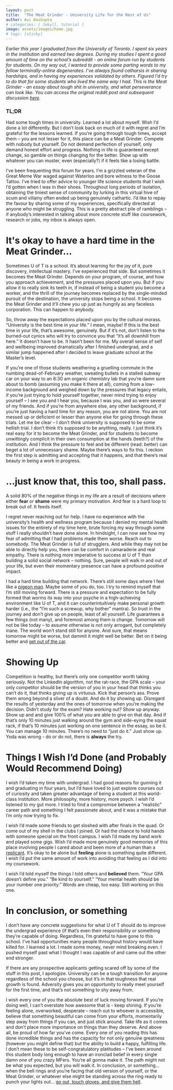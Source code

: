 ```yaml
---
layout: post
title:  "The Meat Grinder - University Life for the Rest of Us"
author: Avi DasGupta
# categories: [ Jekyll, tutorial ]
image: assets/images/home.jpg
# tags: [sticky]
---
```


*Earlier this year I graduated from the University of Toronto. I spent six years in the institution and earned two degrees. During my studies I spent a good amount of time on the school’s subreddit - an online forum run by students for students. On my way out, I wanted to provide some parting words to my fellow terminally-online degenerates. I’ve always found catharsis in sharing hardships, and in having my experiences validated by others. Figured I’d try to do that for some students who lived the same way I had. This is the Meat Grinder - an essay about tough shit in university, and what perseverance can look like. You can access the original reddit post and subsequent discussion [here](https://www.reddit.com/r/UofT/comments/10egczc/six_years_and_two_degrees_later_im_leaving_u_of_t/).* 

### TL;DR
Had some tough times in university. Learned a lot about myself. Wish I’d done a lot differently. But I don’t look back on much of it with regret and I’m grateful for the lessons learned. If you’re going through tough times, accept them – you are not lesser for it, this place can be a Meat Grinder. Compete with nobody but yourself. Do not demand perfection of yourself, only demand honest effort and progress. Nothing in life is guaranteed except change, so gamble on things changing for the better. Show up with whatever you can muster, even (especially?) if it feels like a losing battle.


I’ve been frequenting this forum for years. I’m a grizzled veteran of the Great Meme War waged against Waterloo and bore witness to the Goose Tattoo. I’ve tried to offer advice to younger life science students that I wish I’d gotten when I was in their shoes. Throughout long periods of isolation, obtaining the tiniest sense of community by lurking in this virtual hive of scum and villainy often ended up being genuinely cathartic. I’d like to repay the favour by sharing some of my experiences, specifically directed at anyone who might be struggling. This is a pretty abstract pile of ramblings – if anybody’s interested in talking about more concrete stuff like coursework, research or jobs, my inbox is always open.

# It's okay to have a hard time in the Meat Grinder…
Sometimes U of T is a school. It’s about learning for the joy of it, pure discovery, intellectual mastery. I’ve experienced that side. But sometimes it becomes the Meat Grinder. Depends on your program, of course, and how you approach achievement, and the pressures placed upon you. But if you allow it to really sink its teeth in, if instead of being a student you become a worker, and the thrill of the journey becomes replaced by the single-minded pursuit of the destination, the university stops being a school. It becomes the Meat Grinder and it’ll chew you up just as hungrily as any faceless corporation. This can happen to anybody.


So, throw away the expectations placed upon you by the cultural morass. “University is the best time in your life.” I mean, maybe! If this is the best time in your life, that’s awesome, genuinely. But if it’s not, don’t listen to the burned-out cynics who will try to convince you that “it’s all downhill from here.” It doesn’t have to be. It hasn’t been for me. My overall sense of self and wellbeing improved dramatically after I finished undergrad, and a similar jump happened after I decided to leave graduate school at the Master’s level.


If you’re one of those students weathering a gruelling commute in the numbing dead-of-February weather, sweating bullets in a stalled subway car on your way to an 8:30 am organic chemistry lab that you’re damn sure about to bomb (assuming you make it there at all), coming from a low-income background and weighed down by the pressures that legacy entails, if you’re just trying to hold yourself together, never mind trying to enjoy yourself – I see you and I hear you, because I was you, and so were several of my friends. And if you’re from anywhere else, any other background, if you’re just having a hard time for any reason, you are not alone. You are not messed up or deficient or lesser than anyone else for going through these trials. Let me be clear – I don’t think university is supposed to be some hellish trial. I don’t think it’s supposed to be anything, really. I just think it’s real easy for it to become the Meat Grinder, and for students to become unwittingly complicit in their own consumption at the hands (teeth?) of the institution. And I think the pressure to feel and be different (read: better) can beget a lot of unnecessary shame. Maybe there’s ways to fix this. I reckon the first step is admitting and accepting that it happens, and that there’s real beauty in being a work in progress.

# …just know that, this too, shall pass.
A solid 80% of the negative things in my life are a result of decisions where either **fear** or **shame** were my primary motivation. And fear is a hard loop to break out of. It feeds itself.

I regret never reaching out for help. I have no experience with the university’s health and wellness program because I denied my mental health issues for the entirety of my time here, brute forcing my way through some stuff I really shouldn’t have done alone. In hindsight, I can now see how my fear of admitting that I had problems made them worse. Reach out to somebody. The Meat Grinder is full of strugglers. And while they may not be able to directly help you, there can be comfort in camaraderie and real empathy. There is nothing more imperative to success at U of T than building a solid social network – nothing. Sure, people will walk in and out of your life, but even their momentary presence can have a profound positive impact.


I had a hard time building that network. There’s still some days where I feel like a [pigeon man](https://www.youtube.com/watch?v=H67hGgfT_iw&t=6s). Maybe some of you do, too. I try to remind myself that I’m still moving forward. There is a pressure and expectation to be fully formed that worms its way into your psyche in a high-achieving environment like U of T, and it can counterintuitively make personal growth harder (i.e., the “I’m such a screwup, why bother” mantra). So trust in the journey and don’t give up on people, least of all yourself. Life guarantees a few things (not many), and foremost among them is change. Tomorrow will not be like today – to assume otherwise is not only arrogant, but completely inane. The world won’t stand still for anyone. And sure, that means tomorrow might be worse, but dammit it might well be better. Bet on it being better and [get out of the car](https://www.youtube.com/watch?v=lwoyo0Rt4Bw).

# Showing Up
Competition is healthy, but there’s only one competitor worth taking seriously. Not the LinkedIn algorithm, not the rat-race, the GPA scale – your only competitor should be the version of you in your head that thinks you can’t do it, that thinks giving up is virtuous. Kick that person’s ass. Prove them wrong beyond a sliver of a doubt. And do it by showing up. Disregard the results of yesterday and the ones of tomorrow when you’re making the decision. Didn’t study for the exam? Hate working out? Show up anyway. Show up and and give 100% of what you are able to give on that day. And if that’s only 10 minutes just walking around the gym and side-eying the squat rack, if that’s 10 minutes just working on one sentence in the essay, so be it. You can manage 10 minutes. There’s no need to “just do it.” Just show up. Yoda was wrong - do or do not, there is **always** the try.

# Things I Wish I’d Done (and Probably Would Recommend Doing)
I wish I’d taken my time with undergrad. I had good reasons for gunning it and graduating in four years, but I’d have loved to just explore courses out of curiosity and taken greater advantage of being a student at this world-class institution. More philosophy, more history, more psych.
I wish I’d listened to my gut more. I tried to find a compromise between a “realistic” career path and something I felt passionate about, and it was a mistake that I’m only now trying to fix.


I wish I’d made some friends to get sloshed with after finals in the quad. Or come out of my shell in the clubs I joined. Or had the chance to hold hands with someone special on the front campus. I wish I’d made my band work and played some gigs. Wish I’d made more genuinely good memories of this place involving people I cared about and been more of a human than a [replicant](https://www.youtube.com/watch?v=vrP-_T-h9YM). It’s okay to be alone but **feeling** alone is something quite different. I wish I’d put the same amount of work into avoiding that feeling as I did into my coursework.


I wish I’d told myself the things I told others and **believed** them. “Your GPA doesn’t define you.” “Be kind to yourself.” “Your mental health should be your number one priority.” Words are cheap, too easy. Still working on this one.

# In conclusion, or something
I don’t have any concrete suggestions for what U of T should do to improve the undergrad experience (if that’s even their responsibility or something they’re capable of doing. Regardless, I’m grateful to have gone to this school. I’ve had opportunities many people throughout history would have killed for. I learned a lot. I made some money, never mind breaking even. I pushed myself past what I thought I was capable of and came out the other end stronger.


If there are any prospective applicants getting scared off by some of the stuff in this post, I apologize. University can be a tough transition for anyone regardless of the school you choose, but it’s in that toughness that real growth is found. Adversity gives you an opportunity to really meet yourself for the first time, and that’s not something to shy away from.


I wish every one of you the absolute best of luck moving forward. If you’re doing well, I can’t overstate how awesome that is - keep shining. If you’re feeling alone, overworked, desperate – reach out to whoever is accessible, believe that something beautiful can come from your efforts, momentarily step away from things if you can, and just stick around. Take life as it comes and don’t place more importance on things than they deserve. And above all, be proud of how far you’ve come. Every one of you reading this has done incredible things and has the capacity for not only genuine greatness (however you might define that) but the ability to build a happy, fulfilling life. I don’t mean these to be self-congratulatory platitudes – I’ve been around this student body long enough to have an ironclad belief in every single damn one of you crazy MFers. You’re all gonna make it. The path might not be what you expected, but you will walk it.
In conclusion, or something… when the bell rings and you’re facing that old version of yourself, or the Meat Grinder, or whatever else might be standing across the ring ready to punch your lights out… [go out, touch gloves, and give them hell](https://youtu.be/-DoaUyMGPWI?t=6840).
